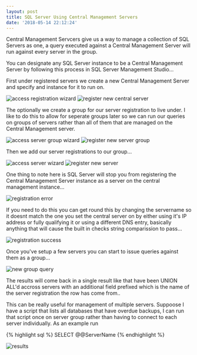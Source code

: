 ```yaml
---
layout: post
title: SQL Server Using Central Management Servers
date: '2018-05-14 22:12:24'
---
```


Central Management Servcers give us a way to manage a collection of SQL Servers as one, a query executed against a Central Management Server will run against every server in the group.

You can designate any SQL Server instance to be a Central Management Server by following this process in SQL Server Management Studio...

First under registered servers we create a new Central Management Server and specify and instance for it to run on.

![access registration wizard]({{site.url}}/content/images/2018-schema-locks/register.png)
![register new central server]({{site.url}}/content/images/2018-schema-locks/register-connection.PNG)

The optionally we create a group for our server registration to live under. I like to do this to allow for seperate groups later so we can run our queries on groups of servers rather than all of them that are managed on the Central Management server.

![access server group wizard]({{site.url}}/content/images/2018-schema-locks/server-group.png)
![register new server group]({{site.url}}/content/images/2018-schema-locks/sales-group.PNG)

Then we add our server registrations to our group...

![access server wizard]({{site.url}}/content/images/2018-schema-locks/server-registration.png)
![register new server]({{site.url}}/content/images/2018-schema-locks/sales-server.PNG)

One thing to note here is SQL Server will stop you from registering the Central Management Server instance as a server on the central management instance... 

![registration error]({{site.url}}/content/images/2018-schema-locks/failed-instance.PNG)

If you need to do this you can get round this by changing the servername so it doesnt match the one you set the central server on by either using it's IP address or fully qualifying it or using a different DNS entry, basically anything that will cause the built in checks string comparission to pass...

![registration success]({{site.url}}/content/images/2018-schema-locks/ip-address.PNG)

Once you've setup a few servers you can start to issue queries against them as a group...

![new group query]({{site.url}}/content/images/2018-schema-locks/group-query.png)

The results will come back in a single result like that have been UNION ALL'd accross servers with an additional field prefixed which is the name of the server registration the row has come from..

This can be really useful for management of multiple servers. Suppoose I have a script that lists all databases that have overdue backups, I can run that script once on server group rather than having to connect to each server individually. As an example run 

{% highlight sql %}
SELECT @@ServerName
{% endhighlight %}

![results]({{site.url}}/content/images/2018-schema-locks/results.PNG)